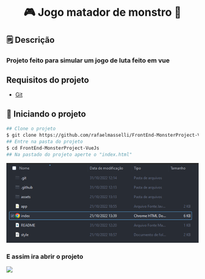<h1 align="center">🎮 Jogo matador de monstro 👾</h1>

## 🗒️ Descrição

### Projeto feito para simular um jogo de luta feito em vue

## Requisitos do projeto

- [Git](https://git-scm.com/)

## 🚀 Iniciando o projeto
``` bash 
## Clone o projeto 
$ git clone https://github.com/rafaelmasselli/FrontEnd-MonsterProject-VueJs
## Entre na pasta do projeto 
$ cd FrontEnd-MonsterProject-VueJs
## Na pastado do projeto aperte o "index.html"
```
![Abrindo o pro html](/.github/index.html.png)

### E assim ira abrir o projeto 
![](/.github/projectExemple.gif)
